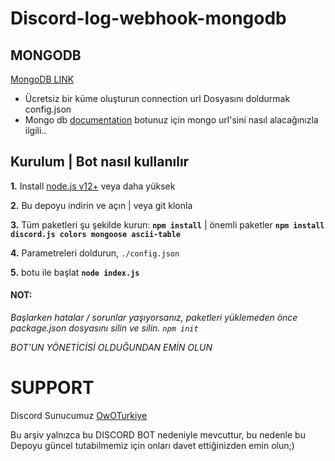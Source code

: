 # Discord-log-webhook-mongodb


## MONGODB

[MongoDB LINK](https://www.mongodb.com/)
* Ücretsiz bir küme oluşturun connection url Dosyasını doldurmak config.json 
* Mongo db [documentation](https://github.com/shinchanOP/discord-audit-log-webhook/wiki/HOW-TO-USE-MONGODB) botunuz için mongo url'sini nasıl alacağınızla ilgili..

## Kurulum | Bot nasıl kullanılır

 **1.** Install [node.js v12+](https://nodejs.org/api/cli.html#cli_unhandled_rejections_mode) veya daha yüksek

 **2.** Bu depoyu indirin ve açın    |    veya git klonla

 **3.** Tüm paketleri şu şekilde kurun: **`npm install`**     |  önemli paketler   **`npm install discord.js colors mongoose ascii-table`**

 **4.** Parametreleri doldurun,  `./config.json`

 **5.** botu ile başlat **`node index.js`**

#### **NOT:**

*Başlarken hatalar / sorunlar yaşıyorsanız, paketleri yüklemeden önce package.json dosyasını silin ve silin. `npm init`*

*BOT'UN YÖNETİCİSİ OLDUĞUNDAN EMİN OLUN*


# SUPPORT 


Discord Sunucumuz
 [OwOTurkiye](https://discord.gg/owoturkiye)

Bu arşiv yalnızca bu DISCORD BOT nedeniyle mevcuttur, bu nedenle bu Depoyu güncel tutabilmemiz için onları davet ettiğinizden emin olun;)
